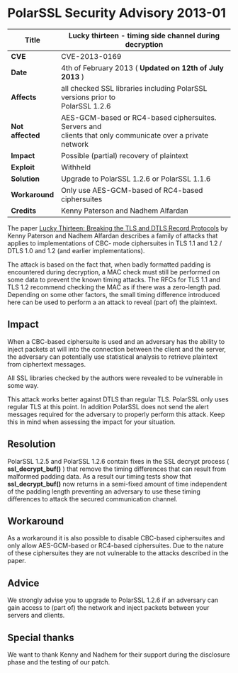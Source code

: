 # PolarSSL Security Advisory 2013-01

**Title** |  Lucky thirteen - timing side channel during decryption
---|---
**CVE** |  CVE-2013-0169
**Date** |  4th of February 2013 ( **Updated on 12th of July 2013** )
**Affects** |  all checked SSL libraries including PolarSSL versions prior to<br>PolarSSL 1.2.6
**Not affected** |  AES-GCM-based or RC4-based ciphersuites. Servers and<br>clients that only communicate over a private network
**Impact** |  Possible (partial) recovery of plaintext
**Exploit** |  Withheld
**Solution** |  Upgrade to PolarSSL 1.2.6 or PolarSSL 1.1.6
**Workaround** |  Only use AES-GCM-based of RC4-based ciphersuites
**Credits** |  Kenny Paterson and Nadhem Alfardan

The paper [Lucky Thirteen: Breaking the TLS and DTLS Record
Protocols](http://www.isg.rhul.ac.uk/tls) by Kenny Paterson and Nadhem
Alfardan describes a family of attacks that applies to implementations of CBC-
mode ciphersuites in TLS 1.1 and 1.2 / DTLS 1.0 and 1.2 (and earlier
implementations).

The attack is based on the fact that, when badly formatted padding is
encountered during decryption, a MAC check must still be performed on some
data to prevent the known timing attacks. The RFCs for TLS 1.1 and TLS 1.2
recommend checking the MAC as if there was a zero-length pad. Depending on
some other factors, the small timing difference introduced here can be used to
perform a an attack to reveal (part of) the plaintext.

## Impact

When a CBC-based ciphersuite is used and an adversary has the ability to
inject packets at will into the connection between the client and the server,
the adversary can potentially use statistical analysis to retrieve plaintext
from ciphertext messages.

All SSL libraries checked by the authors were revealed to be vulnerable in
some way.

This attack works better against DTLS than regular TLS. PolarSSL only uses
regular TLS at this point. In addition PolarSSL does not send the alert
messages required for the adversary to properly perform this attack. Keep this
in mind when assessing the impact for your situation.

## Resolution

PolarSSL 1.2.5 and PolarSSL 1.2.6 contain fixes in the SSL decrypt process (
**ssl_decrypt_buf()** ) that remove the timing differences that can result
from malformed padding data. As a result our timing tests show that
**ssl_decrypt_buf()** now returns in a semi-fixed amount of time independent
of the padding length preventing an adversary to use these timing differences
to attack the secured communication channel.

## Workaround

As a workaround it is also possible to disable CBC-based ciphersuites and only
allow AES-GCM-based or RC4-based ciphersuites. Due to the nature of these
ciphersuites they are not vulnerable to the attacks described in the paper.

## Advice

We strongly advise you to upgrade to PolarSSL 1.2.6 if an adversary can gain
access to (part of) the network and inject packets between your servers and
clients.

## Special thanks

We want to thank Kenny and Nadhem for their support during the disclosure
phase and the testing of our patch.
